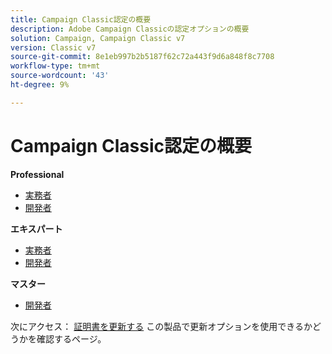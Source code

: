 ```yaml
---
title: Campaign Classic認定の概要
description: Adobe Campaign Classicの認定オプションの概要
solution: Campaign, Campaign Classic v7
version: Classic v7
source-git-commit: 8e1eb997b2b5187f62c72a443f9d6a848f8c7708
workflow-type: tm+mt
source-wordcount: '43'
ht-degree: 9%

---
```


# Campaign Classic認定の概要

**Professional**

* [実務者](/help/certifications/acc/acc-p-business.md) <!--AD0-E329-->
* [開発者](/help/certifications/acc/acc-p-developer.md) <!--AD0-E331-->

**エキスパート**

* [実務者](/help/certifications/acc/acc-e-business.md) <!--AD0-E327-->
* [開発者](/help/certifications/acc/acc-e-developer.md) <!--AD0-E330-->

**マスター**

* [開発者](/help/certifications/acc/acc-m-developer.md) <!--AD0-E328-->

次にアクセス： [証明書を更新する](/help/certifications/renew.md) この製品で更新オプションを使用できるかどうかを確認するページ。
